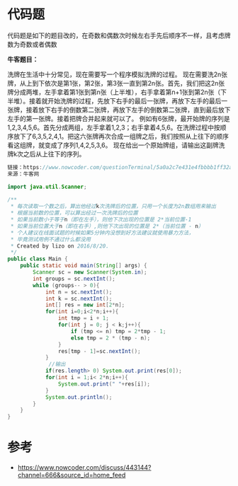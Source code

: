 













# 代码题

代码题是如下的题目改的，在奇数和偶数次时候左右手先后顺序不一样，且考虑牌数为奇数或者偶数



**牛客题目：**

洗牌在生活中十分常见，现在需要写一个程序模拟洗牌的过程。 现在需要洗2n张牌，从上到下依次是第1张，第2张，第3张一直到第2n张。首先，我们把这2n张牌分成两堆，左手拿着第1张到第n张（上半堆），右手拿着第n+1张到第2n张（下半堆）。接着就开始洗牌的过程，先放下右手的最后一张牌，再放下左手的最后一张牌，接着放下右手的倒数第二张牌，再放下左手的倒数第二张牌，直到最后放下左手的第一张牌。接着把牌合并起来就可以了。 例如有6张牌，最开始牌的序列是1,2,3,4,5,6。首先分成两组，左手拿着1,2,3；右手拿着4,5,6。在洗牌过程中按顺序放下了6,3,5,2,4,1。把这六张牌再次合成一组牌之后，我们按照从上往下的顺序看这组牌，就变成了序列1,4,2,5,3,6。 现在给出一个原始牌组，请输出这副牌洗牌k次之后从上往下的序列。  

```java
链接：https://www.nowcoder.com/questionTerminal/5a0a2c7e431e4fbbbb1ff32ac6e8dfa0
来源：牛客网

import java.util.Scanner;
  
/**
 * 每次读取一个数之后，算出他经过k次洗牌后的位置，只用一个长度为2n数组用来输出
 * 根据当前数的位置，可以算出经过一次洗牌后的位置
 * 如果当前数小于等于n（即在左手），则他下次出现的位置是 2*当前位置-1
 * 如果当前位置大于n（即在右手）,则他下次出现的位置是 2*（当前位置 - n）
 * 个人建议在线面试题的时候如果5分钟内没想到好方法建议就使用暴力方法，
 * 毕竟测试用例不通过什么都没用
 * Created by lizo on 2016/8/20.
 */
public class Main {
    public static void main(String[] args) {
        Scanner sc = new Scanner(System.in);
        int groups = sc.nextInt();
        while (groups-- > 0){
            int n = sc.nextInt();
            int k = sc.nextInt();
            int[] res = new int[2*n];
            for(int i=0;i<2*n;i++){
                int tmp = i + 1;
                for(int j = 0; j < k;j++){
                    if (tmp <= n) tmp = 2*tmp - 1;
                    else tmp = 2 * (tmp - n);
                }
                res[tmp - 1]=sc.nextInt();
            }
             //输出
            if(res.length> 0) System.out.print(res[0]);
            for(int i = 1;i< 2*n;i++){
                System.out.print(" "+res[i]);
            }
            System.out.println();
        }
    }
}
```







# 参考

- https://www.nowcoder.com/discuss/443144?channel=666&source_id=home_feed